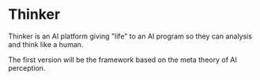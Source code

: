 # Thinker
Thinker is an AI platform giving "life" to an AI program so they can analysis and think like a human.

The first version will be the framework based on the meta theory of AI perception.


